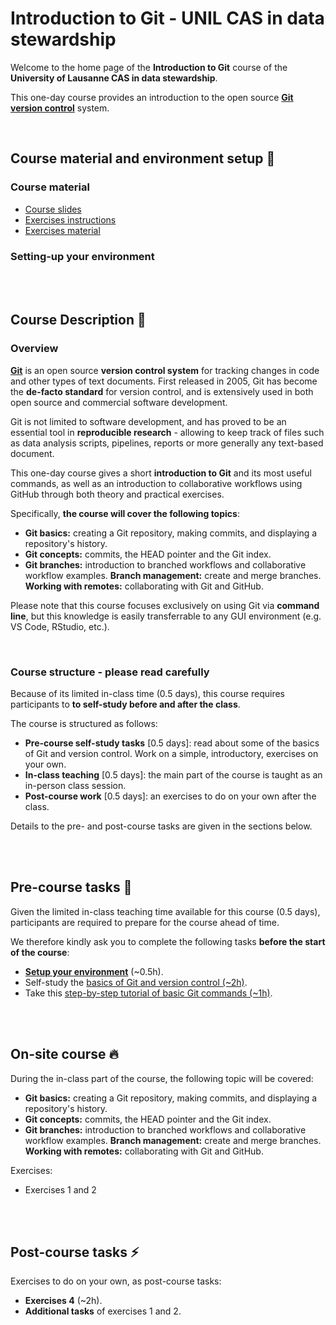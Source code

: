 # Introduction to Git - UNIL CAS in data stewardship

Welcome to the home page of the **Introduction to Git** course of the
**University of Lausanne CAS in data stewardship**.

This one-day course provides an introduction to the open source
**[Git version control](https://git-scm.com)** system.

<br>

## Course material and environment setup :hatching_chick:

### Course material

* [Course slides](slides_intro_to_git.pdf)
* [Exercises instructions](exercise_instructions.md)
* [Exercises material](https://github.com/sib-swiss/CAS-UNIL-intro-to-git/raw/main/exercises.zip)

### Setting-up your environment

<br>
<br>

## Course Description :owl:

### Overview

**[Git](https://git-scm.com)** is an open source **version control system** for
tracking changes in code and other types of text documents. First released in
2005, Git has become the **de-facto standard** for version control, and is
extensively used in both open source and commercial software development.

Git is not limited to software development, and has proved to be an essential
tool in **reproducible research** - allowing to keep track of files such as
data analysis scripts, pipelines, reports or more generally any text-based
document.

This one-day course gives a short **introduction to Git** and its most useful
commands, as well as an introduction to collaborative workflows using GitHub
through both theory and practical exercises.

Specifically, **the course will cover the following topics**:

* **Git basics:** creating a Git repository, making commits, and displaying a
  repository's history.
* **Git concepts:** commits, the HEAD pointer and the Git index.
* **Git branches:** introduction to branched workflows and collaborative
  workflow examples.
**Branch management:** create and merge branches.
**Working with remotes:** collaborating with Git and GitHub.

Please note that this course focuses exclusively on using Git via
**command line**, but this knowledge is easily transferrable to any GUI
environment (e.g. VS Code, RStudio, etc.).

<br>

### Course structure - please read carefully

Because of its limited in-class time (0.5 days), this course requires
participants to **to self-study before and after the class**.

The course is structured as follows:

* **Pre-course self-study tasks** [0.5 days]: read about some of the basics
  of Git and version control. Work on a simple, introductory, exercises on
  your own.
* **In-class teaching** [0.5 days]: the main part of the course is taught
  as an in-person class session.
* **Post-course work** [0.5 days]: an exercises to do on your own after the
  class.

Details to the pre- and post-course tasks are given in the sections below.

<br>
<br>

## Pre-course tasks :seedling:

Given the limited in-class teaching time available for this course (0.5 days),
participants are required to prepare for the course ahead of time.

We therefore kindly ask you to complete the following tasks
**before the start of the course**:

* **[Setup your environment](environment_setup.md)** (~0.5h).
* Self-study the [basics of Git and version control (~2h)](git_basics.md).
* Take this [step-by-step tutorial of basic Git commands (~1h)](tutorial_basic_commands.md).

<br>
<br>

## On-site course :fire:

During the in-class part of the course, the following topic will be covered:

* **Git basics:** creating a Git repository, making commits, and displaying a
  repository's history.
* **Git concepts:** commits, the HEAD pointer and the Git index.
* **Git branches:** introduction to branched workflows and collaborative
  workflow examples.
**Branch management:** create and merge branches.
**Working with remotes:** collaborating with Git and GitHub.

Exercises:

* Exercises 1 and 2

<br>
<br>

## Post-course tasks :zap:

Exercises to do on your own, as post-course tasks:

* **Exercises 4** (~2h).
* **Additional tasks** of exercises 1 and 2.
